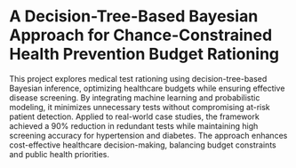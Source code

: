 # A Decision-Tree-Based Bayesian Approach for Chance-Constrained Health Prevention Budget Rationing

This project explores medical test rationing using decision-tree-based Bayesian inference, optimizing healthcare budgets while ensuring effective disease screening. By integrating machine learning and probabilistic modeling, it minimizes unnecessary tests without compromising at-risk patient detection. Applied to real-world case studies, the framework achieved a 90% reduction in redundant tests while maintaining high screening accuracy for hypertension and diabetes. The approach enhances cost-effective healthcare decision-making, balancing budget constraints and public health priorities.
